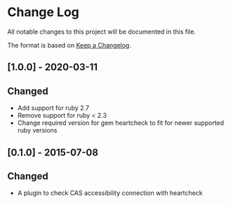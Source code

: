 # Change Log
All notable changes to this project will be documented in this file.

The format is based on [Keep a Changelog](http://keepachangelog.com/).

## [1.0.0] - 2020-03-11
## Changed
- Add support for ruby 2.7
- Remove support for ruby < 2.3
- Change required version for gem heartcheck to fit for newer supported ruby versions

## [0.1.0] - 2015-07-08
## Changed
- A plugin to check CAS accessibility connection with heartcheck
